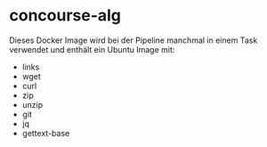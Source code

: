 # concourse-alg
Dieses Docker Image wird bei der Pipeline manchmal in einem Task verwendet und enthält ein Ubuntu Image mit:
* links 
* wget 
* curl
* zip 
* unzip 
* git 
* jq 
* gettext-base
